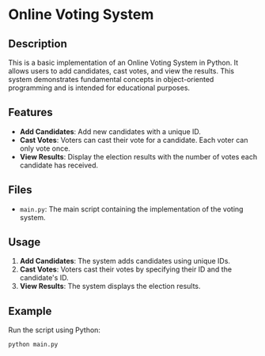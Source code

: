 # Online Voting System

## Description

This is a basic implementation of an Online Voting System in Python. It allows users to add candidates, cast votes, and view the results. This system demonstrates fundamental concepts in object-oriented programming and is intended for educational purposes.

## Features

- **Add Candidates**: Add new candidates with a unique ID.
- **Cast Votes**: Voters can cast their vote for a candidate. Each voter can only vote once.
- **View Results**: Display the election results with the number of votes each candidate has received.

## Files

- `main.py`: The main script containing the implementation of the voting system.

## Usage

1. **Add Candidates**: The system adds candidates using unique IDs.
2. **Cast Votes**: Voters cast their votes by specifying their ID and the candidate's ID.
3. **View Results**: The system displays the election results.

## Example

Run the script using Python:

```bash
python main.py

